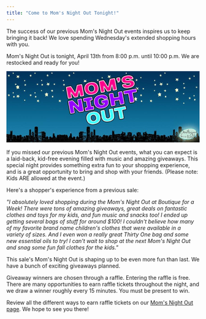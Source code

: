 ```yaml
---
title: "Come to Mom's Night Out Tonight!"
---
```


The success of our previous Mom's Night Out events inspires us to keep bringing it back! We love spending Wednesday's extended shopping hours with you.

Mom's Night Out is tonight, April 13th from 8:00 p.m. until 10:00 p.m. We are restocked and ready for you!

![](/img/blog/moms_night.jpg)

If you missed our previous Mom's Night Out events, what you can expect is a laid-back, kid-free evening filled with music and amazing giveaways. This special night provides something extra fun to your shopping experience, and is a great opportunity to bring and shop with your friends. (Please note: Kids ARE allowed at the event.)

Here's a shopper's experience from a previous sale:

_"I absolutely loved shopping during the Mom's Night Out at Boutique for a Week! There were tons of amazing giveaways, great deals on fantastic clothes and toys for my kids, and fun music and snacks too! I ended up getting several bags of stuff for around $100! I couldn't believe how many of my favorite brand name children's clothes that were available in a variety of sizes. And I even won a really great Thirty One bag and some new essential oils to try! I can't wait to shop at the next Mom's Night Out and snag some fun fall clothes for the kids."_

This sale's Mom's Night Out is shaping up to be even more fun than last. We have a bunch of exciting giveaways planned.

Giveaway winners are chosen through a raffle. Entering the raffle is free. There are many opportunities to earn raffle tickets throughout the night, and we draw a winner roughly every 15 minutes. You must be present to win.

Review all the different ways to earn raffle tickets on our [Mom's Night Out page](/shoppers/moms-night-out/). We hope to see you there!
